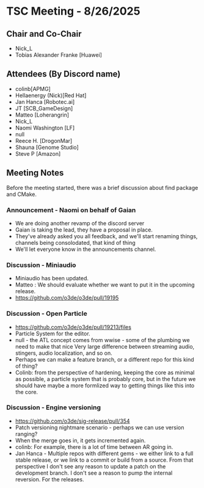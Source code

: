 # TSC Meeting - 8/26/2025

## Chair and Co-Chair
* Nick_L
* Tobias Alexander Franke [Huawei]

## Attendees (By Discord name)
* colinb[APMG]
* Hellaenergy (Nick)[Red Hat]
* Jan Hanca [Robotec.ai]
* JT [SCB_GameDesign]
* Matteo [Loherangrin]
* Nick_L
* Naomi Washington [LF]
* null
* Reece H. [DrogonMar]
* Shauna [Genome Studio]
* Steve P [Amazon]

## Meeting Notes
Before the meeting started, there was a brief discussion about find package and CMake.

### Announcement - Naomi on behalf of Gaian
* We are doing another revamp of the discord server
* Gaian is taking the lead, they have a proposal in place.
* They've already asked you all feedback, and we'll start renaming things, channels being consolodated, that kind of thing
* We'll let everyone know in the announcements channel.

### Discussion - Miniaudio
* Miniaudio has been updated.
* Matteo : We should evaluate whether we want to put it in the upcoming release.
* https://github.com/o3de/o3de/pull/19195

### Discussion - Open Particle
* https://github.com/o3de/o3de/pull/19213/files
* Particle System for the editor.
* null - the ATL concept comes from wwise - some of the plumbing we need to make that nice 
  Very large difference between streaming audio, stingers, audio localization, and so on.
* Perhaps we can make a feature branch, or a different repo for this kind of thing?
* Colinb: from the perspective of hardening, keeping the core as minimal as possible, a particle
  system that is probably core, but in the future we should have maybe a more formlized way to getting
  things like this into the core.

### Discussion - Engine versioning
* https://github.com/o3de/sig-release/pull/354
* Patch versioning nightmare scenario - perhaps we can use version ranging?
* When the merge goes in, it gets incremented again.
* colinb: For example, there is a lot of time between AR going in.
* Jan Hanca - Multiple repos with different gems - we either link to a full stable release, or we link
  to a commit or build from a source.  From that perspective I don't see any reason to update a patch
  on the development branch.  I don't see a reason to pump the internal reversion.  For the releases.

